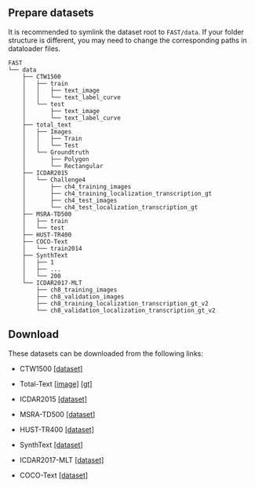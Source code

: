 ## Prepare datasets

It is recommended to symlink the dataset root to `FAST/data`. If your folder structure is different, you may need to change the corresponding paths in dataloader files.

```none
FAST
└── data
    ├── CTW1500
    │   ├── train
    │   │   ├── text_image
    │   │   └── text_label_curve
    │   └── test
    │       ├── text_image
    │       └── text_label_curve
    ├── total_text
    │   ├── Images
    │   │   ├── Train
    │   │   └── Test
    │   └── Groundtruth
    │       ├── Polygon
    │       └── Rectangular
    ├── ICDAR2015
    │   └── Challenge4
    │       ├── ch4_training_images
    │       ├── ch4_training_localization_transcription_gt
    │       ├── ch4_test_images
    │       └── ch4_test_localization_transcription_gt
    ├── MSRA-TD500
    │   ├── train
    │   └── test
    ├── HUST-TR400
    ├── COCO-Text
    │   └── train2014
    ├── SynthText
    │   ├── 1
    │   ├── ...
    │   └── 200
    └── ICDAR2017-MLT
        ├── ch8_training_images
        ├── ch8_validation_images
        ├── ch8_training_localization_transcription_gt_v2
        └── ch8_validation_localization_transcription_gt_v2
```

## Download

These datasets can be downloaded from the following links:

- CTW1500 [[dataset]](https://1drv.ms/u/s!Aplwt7jiPGKilH4XzZPoKrO7Aulk)

- Total-Text [[image]](https://drive.google.com/file/d/1bC68CzsSVTusZVvOkk7imSZSbgD1MqK2/view?usp=sharing) [[gt]](https://drive.google.com/file/d/19quCaJGePvTc3yPZ7MAGNijjKfy77-ke/view?usp=sharing)

- ICDAR2015 [[dataset]](https://rrc.cvc.uab.es/?ch=4&com=downloads)

- MSRA-TD500 [[dataset]](http://www.iapr-tc11.org/dataset/MSRA-TD500/MSRA-TD500.zip)

- HUST-TR400 [[dataset]](http://mc.eistar.net/UpLoadFiles/dataset/HUST-TR400.zip)

- SynthText [[dataset]](https://www.robots.ox.ac.uk/~vgg/data/scenetext/)

- ICDAR2017-MLT [[dataset]](https://rrc.cvc.uab.es/?ch=8&com=downloads)

- COCO-Text [[dataset]](https://rrc.cvc.uab.es/?ch=5&com=downloads)
